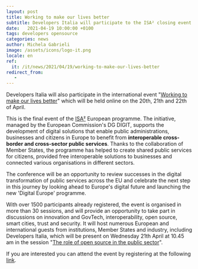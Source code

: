 ```yaml
---
layout: post
title: Working to make our lives better
subtitle: Developers Italia will participate to the ISA² closing event
date:   2021-04-19 10:00:00 +0100
tags: developers opensource 
categories: news
author: Michela Gabrieli
image: /assets/icons/logo-it.png
locale: en
ref:
  it: /it/news/2021/04/19/working-to-make-our-lives-better
redirect_from:
   - 
---
```


Developers Italia will also participate in the international event "[Working to make our lives better](https://digitallpublic.eu/)" which will be held online on the 20th, 21th and 22th of April.

This is the final event of the [ISA²](https://ec.europa.eu/isa2/isa2_en) European programme. The initiative, managed by the European Commission's DG DIGIT, supports the development of digital solutions that enable public administrations, businesses and citizens in Europe to benefit from **interoperable cross-border and cross-sector public services**. Thanks to the collaboration of Member States, the programme has helped to create shared public services for citizens, provided free interoperable solutions to businesses and connected various organisations in different sectors.

The conference will be an opportunity to review successes in the digital transformation of public services across the EU and celebrate the next step in this journey by looking ahead to Europe's digital future and launching the new 'Digital Europe' programme.

With over 1500 participants already registered, the event is organised in more than 30 sessions, and will provide an opportunity to take part in discussions on innovation and GovTech, interoperability, open source, smart cities, trust and security. It will host numerous European and international guests from institutions, Member States and industry, including Developers Italia, which will be present on Wednesday 21th April at 10.45 am in the session "[The role of open source in the public sector](https://digitallpublic.eu/agenda/)".

If you are interested you can attend the event by registering at the following [link](https://digitallpublic.app.swapcard.com/event/digitall-public/planning/UGxhbm5pbmdfMzUzNTA3).
